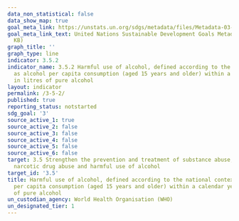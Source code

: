 ```yaml
---
data_non_statistical: false
data_show_map: true
goal_meta_link: https://unstats.un.org/sdgs/metadata/files/Metadata-03-05-02.pdf
goal_meta_link_text: United Nations Sustainable Development Goals Metadata (PDF 214
  KB)
graph_title: ''
graph_type: line
indicator: 3.5.2
indicator_name: 3.5.2 Harmful use of alcohol, defined according to the national context
  as alcohol per capita consumption (aged 15 years and older) within a calendar year
  in litres of pure alcohol
layout: indicator
permalink: /3-5-2/
published: true
reporting_status: notstarted
sdg_goal: '3'
source_active_1: true
source_active_2: false
source_active_3: false
source_active_4: false
source_active_5: false
source_active_6: false
target: 3.5 Strengthen the prevention and treatment of substance abuse, including
  narcotic drug abuse and harmful use of alcohol
target_id: '3.5'
title: Harmful use of alcohol, defined according to the national context as alcohol
  per capita consumption (aged 15 years and older) within a calendar year in litres
  of pure alcohol
un_custodian_agency: World Health Organisation (WHO)
un_designated_tier: 1
---
```

